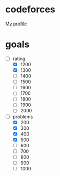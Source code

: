 # codeforces

[My profile](http://codeforces.com/profile/proydakov)

# goals

- [ ] rating
  - [x] 1200
  - [x] 1300
  - [ ] 1400
  - [ ] 1500
  - [ ] 1600
  - [ ] 1700
  - [ ] 1800
  - [ ] 1900
  - [ ] 2000
- [ ] problems
  - [x] 200
  - [x] 300
  - [x] 400
  - [x] 500
  - [ ] 600
  - [ ] 700
  - [ ] 800
  - [ ] 900
  - [ ] 1000
